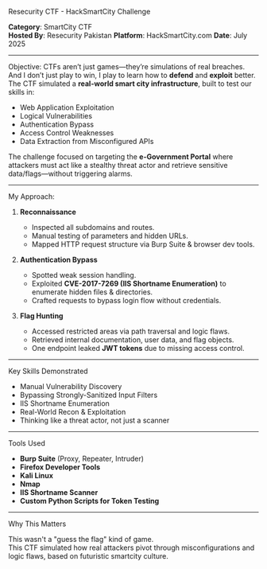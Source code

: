 Resecurity CTF - HackSmartCity Challenge

**Category**: SmartCity CTF  
**Hosted By**: Resecurity Pakistan
**Platform**: HackSmartCity.com
**Date**: July 2025  

---

Objective:
CTFs aren’t just games—they’re simulations of real breaches. And I don’t just play to win, I play to learn how to **defend** and **exploit** better.
The CTF simulated a **real-world smart city infrastructure**, built to test our skills in:

- Web Application Exploitation  
- Logical Vulnerabilities  
- Authentication Bypass  
- Access Control Weaknesses  
- Data Extraction from Misconfigured APIs

The challenge focused on targeting the **e-Government Portal** where attackers must act like a stealthy threat actor and retrieve sensitive data/flags—without triggering alarms.

---

 My Approach:

1. **Reconnaissance**  
   - Inspected all subdomains and routes.
   - Manual testing of parameters and hidden URLs.
   - Mapped HTTP request structure via Burp Suite & browser dev tools.

2. **Authentication Bypass**  
   - Spotted weak session handling.
   - Exploited **CVE-2017-7269 (IIS Shortname Enumeration)** to enumerate hidden files & directories.
   - Crafted requests to bypass login flow without credentials.

3. **Flag Hunting**  
   - Accessed restricted areas via path traversal and logic flaws.
   - Retrieved internal documentation, user data, and flag objects.
   - One endpoint leaked **JWT tokens** due to missing access control.

---

Key Skills Demonstrated

- Manual Vulnerability Discovery  
- Bypassing Strongly-Sanitized Input Filters  
- IIS Shortname Enumeration  
- Real-World Recon & Exploitation  
- Thinking like a threat actor, not just a scanner

---

Tools Used

- **Burp Suite** (Proxy, Repeater, Intruder)  
- **Firefox Developer Tools**  
- **Kali Linux**  
- **Nmap**  
- **IIS Shortname Scanner**  
- **Custom Python Scripts for Token Testing**

---

Why This Matters

This wasn't a "guess the flag" kind of game.  
This CTF simulated how real attackers pivot through misconfigurations and logic flaws, based on futuristic smartcity culture.

